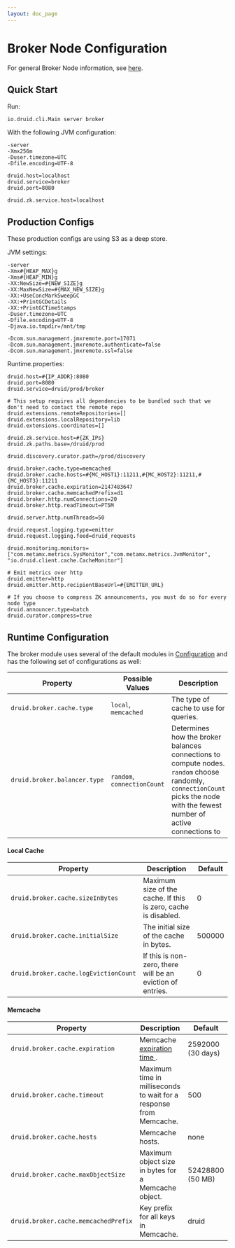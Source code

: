 ```yaml
---
layout: doc_page
---
```

Broker Node Configuration
=========================
For general Broker Node information, see [here](Broker.html).

Quick Start
-----------
Run:

```
io.druid.cli.Main server broker
```

With the following JVM configuration:

```
-server
-Xmx256m
-Duser.timezone=UTC
-Dfile.encoding=UTF-8

druid.host=localhost
druid.service=broker
druid.port=8080

druid.zk.service.host=localhost
```

Production Configs
------------------
These production configs are using S3 as a deep store.

JVM settings:

```
-server
-Xmx#{HEAP_MAX}g
-Xms#{HEAP_MIN}g
-XX:NewSize=#{NEW_SIZE}g
-XX:MaxNewSize=#{MAX_NEW_SIZE}g
-XX:+UseConcMarkSweepGC
-XX:+PrintGCDetails
-XX:+PrintGCTimeStamps
-Duser.timezone=UTC
-Dfile.encoding=UTF-8
-Djava.io.tmpdir=/mnt/tmp

-Dcom.sun.management.jmxremote.port=17071
-Dcom.sun.management.jmxremote.authenticate=false
-Dcom.sun.management.jmxremote.ssl=false
```

Runtime.properties:

```
druid.host=#{IP_ADDR}:8080
druid.port=8080
druid.service=druid/prod/broker

# This setup requires all dependencies to be bundled such that we don't need to contact the remote repo
druid.extensions.remoteRepositories=[]
druid.extensions.localRepository=lib
druid.extensions.coordinates=[]

druid.zk.service.host=#{ZK_IPs}
druid.zk.paths.base=/druid/prod

druid.discovery.curator.path=/prod/discovery

druid.broker.cache.type=memcached
druid.broker.cache.hosts=#{MC_HOST1}:11211,#{MC_HOST2}:11211,#{MC_HOST3}:11211
druid.broker.cache.expiration=2147483647
druid.broker.cache.memcachedPrefix=d1
druid.broker.http.numConnections=20
druid.broker.http.readTimeout=PT5M

druid.server.http.numThreads=50

druid.request.logging.type=emitter
druid.request.logging.feed=druid_requests

druid.monitoring.monitors=["com.metamx.metrics.SysMonitor","com.metamx.metrics.JvmMonitor", "io.druid.client.cache.CacheMonitor"]

# Emit metrics over http
druid.emitter=http
druid.emitter.http.recipientBaseUrl=#{EMITTER_URL}

# If you choose to compress ZK announcements, you must do so for every node type
druid.announcer.type=batch
druid.curator.compress=true
```

Runtime Configuration
---------------------

The broker module uses several of the default modules in [Configuration](Configuration.html) and has the following set of configurations as well:

|Property|Possible Values|Description|Default|
|--------|---------------|-----------|-------|
|`druid.broker.cache.type`|`local`, `memcached`|The type of cache to use for queries.|`local`|
|`druid.broker.balancer.type`|`random`, `connectionCount`|Determines how the broker balances connections to compute nodes. `random` choose randomly, `connectionCount` picks the node with the fewest number of active connections to|`random`|

#### Local Cache

|Property|Description|Default|
|--------|-----------|-------|
|`druid.broker.cache.sizeInBytes`|Maximum size of the cache. If this is zero, cache is disabled.|0|
|`druid.broker.cache.initialSize`|The initial size of the cache in bytes.|500000|
|`druid.broker.cache.logEvictionCount`|If this is non-zero, there will be an eviction of entries.|0|

#### Memcache

|Property|Description|Default|
|--------|-----------|-------|
|`druid.broker.cache.expiration`|Memcache [expiration time ](https://code.google.com/p/memcached/wiki/NewCommands#Standard_Protocol).|2592000 (30 days)|
|`druid.broker.cache.timeout`|Maximum time in milliseconds to wait for a response from Memcache.|500|
|`druid.broker.cache.hosts`|Memcache hosts.|none|
|`druid.broker.cache.maxObjectSize`|Maximum object size in bytes for a Memcache object.|52428800 (50 MB)|
|`druid.broker.cache.memcachedPrefix`|Key prefix for all keys in Memcache.|druid|
